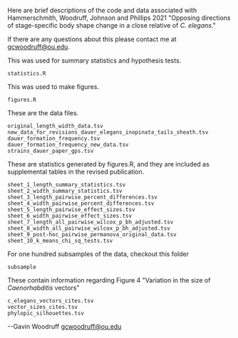 Here are brief descriptions of the code and data associated with Hammerschmith, Woodruff, Johnson and Phillips 2021 "Opposing directions of stage-specific body shape change in a close relative of _C. elegans_."

If there are any questions about this please contact me at gcwoodruff@ou.edu.

This was used for summary statistics and hypothesis tests.
```
statistics.R
```

This was used to make figures.
```
figures.R
```

These are the data files.
```
original_length_width_data.tsv
new_data_for_revisions_dauer_elegans_inopinata_tails_sheath.tsv
dauer_formation_frequency.tsv
dauer_formation_frequency_new_data.tsv
strains_dauer_paper_gps.tsv
```

These are statistics generated by figures.R, and they are included as supplemental tables in the revised publication.
```
sheet_1_length_summary_statistics.tsv
sheet_2_width_summary_statistics.tsv
sheet_3_length_pairwise_percent_differences.tsv
sheet_4_width_pairwise_percent_differences.tsv
sheet_5_length_pairwise_effect_sizes.tsv
sheet_6_width_pairwise_effect_sizes.tsv
sheet_7_length_all_pairwise_wilcox_p_bh_adjusted.tsv
sheet_8_width_all_pairwise_wilcox_p_bh_adjusted.tsv
sheet_9_post-hoc_pairwise_permanova_original_data.tsv
sheet_10_k_means_chi_sq_tests.tsv
```
For one hundred subsamples of the data, checkout this folder
```
subsample
```

These contain information regarding Figure 4 "Variation in the size of _Caenorhabditis_ vectors" 
```
c_elegans_vectors_cites.tsv
vector_sizes_cites.tsv
phylopic_silhouettes.tsv
```

--Gavin Woodruff
gcwoodruff@ou.edu
